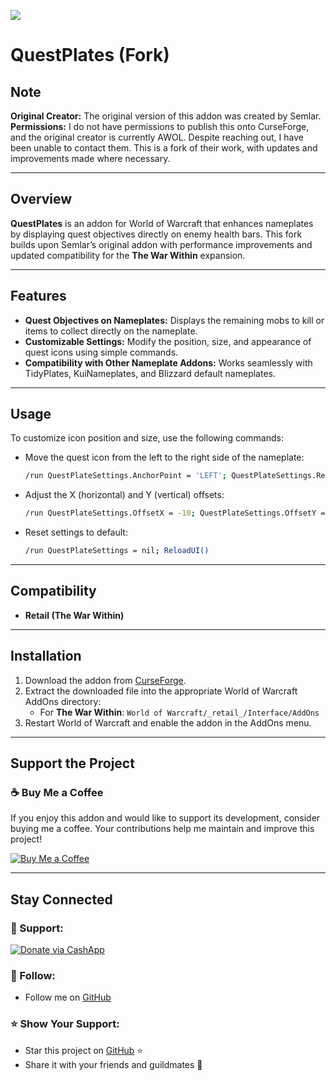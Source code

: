 [![](https://img.shields.io/static/v1?label=Donate&message=CashApp&color=brightgreen)](https://bit.ly/3fyxxSU)

# QuestPlates (Fork)

## Note
**Original Creator:** The original version of this addon was created by Semlar.  
**Permissions:** I do not have permissions to publish this onto CurseForge, and the original creator is currently AWOL. Despite reaching out, I have been unable to contact them. This is a fork of their work, with updates and improvements made where necessary.

---

## Overview
**QuestPlates** is an addon for World of Warcraft that enhances nameplates by displaying quest objectives directly on enemy health bars. This fork builds upon Semlar’s original addon with performance improvements and updated compatibility for the **The War Within** expansion.

---

## Features
- **Quest Objectives on Nameplates:** Displays the remaining mobs to kill or items to collect directly on the nameplate.
- **Customizable Settings:** Modify the position, size, and appearance of quest icons using simple commands.
- **Compatibility with Other Nameplate Addons:** Works seamlessly with TidyPlates, KuiNameplates, and Blizzard default nameplates.

---

## Usage

To customize icon position and size, use the following commands:

- Move the quest icon from the left to the right side of the nameplate:
  ```bash
  /run QuestPlateSettings.AnchorPoint = 'LEFT'; QuestPlateSettings.RelativeTo = 'RIGHT'; ReloadUI()
  ```

- Adjust the X (horizontal) and Y (vertical) offsets:
  ```bash
  /run QuestPlateSettings.OffsetX = -10; QuestPlateSettings.OffsetY = 5; ReloadUI()
  ```

- Reset settings to default:
  ```bash
  /run QuestPlateSettings = nil; ReloadUI()
  ```

---

## Compatibility
- **Retail (The War Within)**

---

## Installation
1. Download the addon from [CurseForge](https://legacy.curseforge.com/wow/addons/questplates-tww).
2. Extract the downloaded file into the appropriate World of Warcraft AddOns directory:
   - For **The War Within**: `World of Warcraft/_retail_/Interface/AddOns`
3. Restart World of Warcraft and enable the addon in the AddOns menu.

---

## Support the Project

### ☕️ Buy Me a Coffee
If you enjoy this addon and would like to support its development, consider buying me a coffee. Your contributions help me maintain and improve this project!

[![Buy Me a Coffee](https://img.shields.io/badge/☕️-Buy%20Me%20a%20Coffee-orange?style=flat-square&logo=buy-me-a-coffee)](https://www.buymeacoffee.com/donniedice)

---

## Stay Connected

### 💸 Support:
[![Donate via CashApp](https://img.shields.io/static/v1?label=Donate&message=CashApp&color=brightgreen)](https://bit.ly/3fyxxSU)

### 💬 Follow:
- Follow me on [GitHub](https://github.com/donniedice)

### ⭐️ Show Your Support:
- Star this project on [GitHub](https://github.com/donniedice/QuestPlates) ⭐️
- Share it with your friends and guildmates 📢
